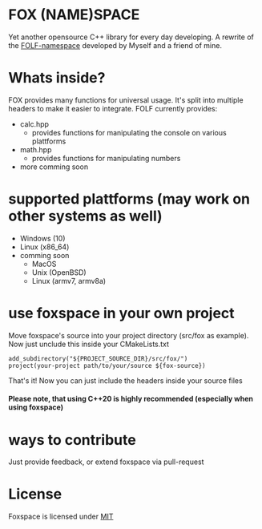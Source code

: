 # FOX (NAME)SPACE
Yet another opensource C++ library for every day developing. A rewrite of the [FOLF-namespace](https://github.com/FOLF-projects/folf-namespace) developed by Myself and a friend of mine.

# Whats inside?
FOX provides many functions for universal usage. It's split into multiple headers to make it easier to integrate. FOLF currently provides:

- calc.hpp
    - provides functions for manipulating the console on various plattforms
- math.hpp
    - provides functions for manipulating numbers
- more comming soon

# supported plattforms (may work on other systems as well)
- Windows (10)
- Linux (x86_64)
- comming soon
    - MacOS
    - Unix (OpenBSD)
    - Linux (armv7, armv8a)

# use foxspace in your own project
Move foxspace's source into your project directory (src/fox as example).
Now just unclude this inside your CMakeLists.txt

```
add_subdirectory("${PROJECT_SOURCE_DIR}/src/fox/")
project(your-project path/to/your/source ${fox-source})
```
That's it! Now you can just include the headers inside your source files
#### Please note, that using C++20 is highly recommended (especially when using foxspace)

# ways to contribute
Just provide feedback, or extend foxspace via pull-request

# License
Foxspace is licensed under [MIT](https://placeholder.invalid)
